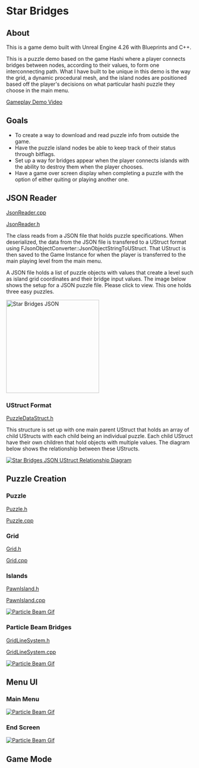 # Star Bridges

## About
This is a game demo built with Unreal Engine 4.26 with Blueprints and C++.

This is a puzzle demo based on the game Hashi where a player connects bridges between nodes, according to their values, to form one interconnecting path. What I have built to be unique in this demo is the way the grid, a dynamic procedural mesh, and the island nodes are positioned based off the player's decisions on what particular hashi puzzle they choose in the main menu. 

[Gameplay Demo Video](https://youtu.be/SqM581gZNWY)

## Goals

- To create a way to download and read puzzle info from outside the game. 
- Have the puzzle island nodes be able to keep track of their status through bitflags.
- Set up a way for bridges appear when the player connects islands with the ability to destroy them when the player chooses. 
- Have a game over screen display when completing a puzzle with the option of either quiting or playing another one. 

## JSON Reader

[JsonReader.cpp](https://github.com/ajetty/StarBridges/blob/main/Source/StarBridges/Puzzle/JsonReader.cpp)

[JsonReader.h](https://github.com/ajetty/StarBridges/blob/main/Source/StarBridges/Puzzle/JsonReader.h)

The class reads from a JSON file that holds puzzle specifications. When deserialized, the data from the JSON file is transfered to a UStruct format using FJsonObjectConverter::JsonObjectStringToUStruct. That UStruct is then saved to the Game Instance for when the player is transferred to the main playing level from the main menu.  

A JSON file holds a list of puzzle objects with values that create a level such as island grid coordinates and their bridge input values. The image below shows the setup for a JSON puzzle file. Please click to view. This one holds three easy puzzles.  

<a href="https://ajetty.github.io/StarBridges_ReadMePics/StarBridgesJSONExplanation.png">
<img src="https://ajetty.github.io/StarBridges_ReadMePics/StarBridgesJSONExplanation.png" height="250px" alt="Star Bridges JSON" />
</a><br />

### UStruct Format 

[PuzzleDataStruct.h](https://github.com/ajetty/StarBridges/blob/main/Source/StarBridges/Puzzle/PuzzleDataStruct.h)

This structure is set up with one main parent UStruct that holds an array of child UStructs with each child being an individual puzzle. Each child UStruct have their own children that hold objects with multiple values. The diagram below shows the relationship between these UStructs. 

<a href="https://ajetty.github.io/StarBridges_ReadMePics/StarBridgesStructRelationship.png">
<img src="https://ajetty.github.io/StarBridges_ReadMePics/StarBridgesStructRelationship.png" alt="Star Bridges JSON UStruct Relationship Diagram" />
</a><br /> 

## Puzzle Creation

### Puzzle

[Puzzle.h](https://github.com/ajetty/StarBridges/blob/main/Source/StarBridges/Puzzle/Puzzle.h)

[Puzzle.cpp](https://github.com/ajetty/StarBridges/blob/main/Source/StarBridges/Puzzle/Puzzle.cpp)

### Grid

[Grid.h](https://github.com/ajetty/StarBridges/blob/main/Source/StarBridges/Puzzle/Grid.h)

[Grid.cpp](https://github.com/ajetty/StarBridges/blob/main/Source/StarBridges/Puzzle/Grid.cpp)

### Islands

[PawnIsland.h](https://github.com/ajetty/StarBridges/blob/main/Source/StarBridges/Island/PawnIsland.h)

[PawnIsland.cpp](https://github.com/ajetty/StarBridges/blob/main/Source/StarBridges/Island/PawnIsland.cpp)

<a href="https://ajetty.github.io/StarBridges_ReadMePics/Island.gif">
<img src="https://ajetty.github.io/StarBridges_ReadMePics/Island.gif" alt="Particle Beam Gif" />
</a><br />

### Particle Beam Bridges

[GridLineSystem.h](https://github.com/ajetty/StarBridges/blob/main/Source/StarBridges/Puzzle/GridLineSystem.h)

[GridLineSystem.cpp](https://github.com/ajetty/StarBridges/blob/main/Source/StarBridges/Puzzle/GridLineSystem.cpp)

<a href="https://ajetty.github.io/StarBridges_ReadMePics/Bridges.gif">
<img src="https://ajetty.github.io/StarBridges_ReadMePics/Bridges.gif" alt="Particle Beam Gif" />
</a><br />

## Menu UI

### Main Menu
<a href="https://ajetty.github.io/StarBridges_ReadMePics/MenuUI.gif">
<img src="https://ajetty.github.io/StarBridges_ReadMePics/MenuUI.gif" alt="Particle Beam Gif" />
</a><br />

### End Screen
<a href="https://ajetty.github.io/StarBridges_ReadMePics/EndUI.gif">
<img src="https://ajetty.github.io/StarBridges_ReadMePics/EndUI.gif" alt="Particle Beam Gif" />
</a><br />

## Game Mode

